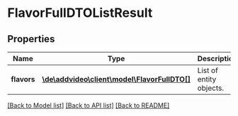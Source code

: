 # FlavorFullDTOListResult

## Properties
Name | Type | Description | Notes
------------ | ------------- | ------------- | -------------
**flavors** | [**\de\addvideo\client\model\FlavorFullDTO[]**](FlavorFullDTO.md) | List of entity objects. | 

[[Back to Model list]](../README.md#documentation-for-models) [[Back to API list]](../README.md#documentation-for-api-endpoints) [[Back to README]](../README.md)


